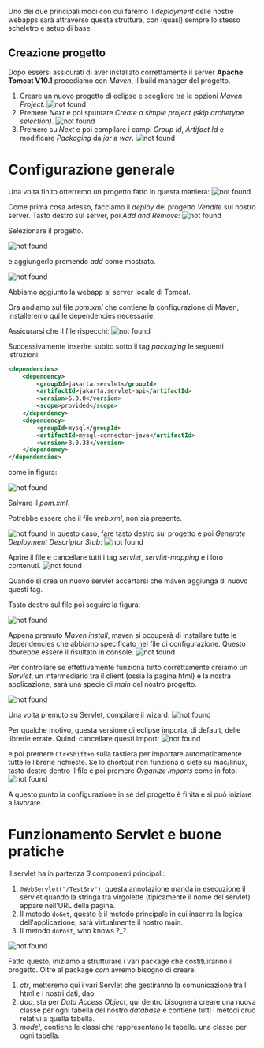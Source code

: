 Uno dei due principali modi con cui faremo il *deployment* delle nostre webapps sarà attraverso questa struttura, con (quasi) sempre lo stesso scheletro e setup di base.

## Creazione progetto

Dopo essersi assicurati di aver installato correttamente il server **Apache Tomcat V10.1**  procediamo con *Maven*, il build manager del progetto.

1. Creare un nuovo progetto di eclipse e scegliere tra le opzioni *Maven Project*.
![not found](https://github.com/BiagioAltruda/JavaCourse/blob/main/Progetto1.png)
2. Premere *Next* e poi spuntare *Create a simple project (skip archetype selection)*.
	![not found](https://github.com/BiagioAltruda/JavaCourse/blob/main/Progetto2.png)
3. Premere su *Next* e poi compilare i campi *Group Id*, *Artifact Id* e modificare *Packaging* da *jar* a *war*.
	![not found](https://github.com/BiagioAltruda/JavaCourse/blob/main/Progetto3.png)

# Configurazione generale
Una volta finito otterremo un progetto fatto in questa maniera:
![not found](https://github.com/BiagioAltruda/JavaCourse/blob/main/Conf1.png)

Come prima cosa adesso, facciamo il *deploy* del progetto *Vendite* sul nostro server.
Tasto destro sul server, poi *Add and Remove*:
![not found](https://github.com/BiagioAltruda/JavaCourse/blob/main/Conf2.png)

Selezionare il progetto.

![not found](https://github.com/BiagioAltruda/JavaCourse/blob/main/Conf3.png)

e aggiungerlo premendo *add* come mostrato.

![not found](https://github.com/BiagioAltruda/JavaCourse/blob/main/Conf4.png)

Abbiamo aggiunto la webapp al server locale di Tomcat.

Ora andiamo sul file *pom.xml* che contiene la configurazione di Maven, installeremo qui le dependencies necessarie.

Assicurarsi che il file rispecchi:
![not found](https://github.com/BiagioAltruda/JavaCourse/blob/main/Conf5.png)

Successivamente inserire subito sotto il tag *packaging* le seguenti istruzioni:
```xml
<dependencies>
	<dependency>
		<groupId>jakarta.servlet</groupId>
		<artifactId>jakarta.servlet-api</artifactId>
		<version>6.0.0</version>
		<scope>provided</scope>
	</dependency>
	<dependency>
		<groupId>mysql</groupId>
		<artifactId>mysql-connector-java</artifactId>
		<version>8.0.33</version>
	</dependency>
</dependencies>
```

come in figura:

![not found](https://github.com/BiagioAltruda/JavaCourse/blob/main/PomXML.png)



Salvare il *pom.xml*. 

Potrebbe essere che il file *web.xml*, non sia presente.

![not found](https://github.com/BiagioAltruda/JavaCourse/blob/main/WebXML1.png)
In questo caso, fare tasto destro sul progetto e poi *Generate Deployment Descriptor Stub*:
![not found](https://github.com/BiagioAltruda/JavaCourse/blob/main/WebStub.png)

Aprire il file e cancellare tutti i tag *servlet*, *servlet-mapping* e i loro contenuti.
![not found](https://github.com/BiagioAltruda/JavaCourse/blob/main/WebXML2.png)

Quando si crea un nuovo servlet accertarsi che maven aggiunga di nuovo questi tag.

Tasto destro sul file poi seguire la figura:

![not found](https://github.com/BiagioAltruda/JavaCourse/blob/main/Conf6.png)

Appena premuto *Maven install*, maven si occuperà di installare tutte le dependencies che abbiamo specificato nel file di configurazione.
Questo dovrebbe essere il risultato in console.
![not found](https://github.com/BiagioAltruda/JavaCourse/blob/main/Conf7.png)

Per controllare se effettivamente funziona tutto correttamente creiamo un *Servlet*, un intermediario tra il client (ossia la pagina html) e la nostra applicazione, sarà una specie di *main* del nostro progetto.

![not found](https://github.com/BiagioAltruda/JavaCourse/blob/main/Conf8.png)

Una volta premuto su Servlet, compilare il wizard:
![not found](https://github.com/BiagioAltruda/JavaCourse/blob/main/Servlet1.png)

Per qualche motivo, questa versione di eclipse importa, di default, delle librerie errate. Quindi cancellare questi import:
![not found](https://github.com/BiagioAltruda/JavaCourse/blob/main/Conf10.png)

e poi premere `Ctr+Shift+o` sulla tastiera per importare automaticamente tutte le librerie richieste.
Se lo shortcut non funziona o siete su mac/linux, tasto destro dentro il file e poi premere *Organize imports* come in foto:
![not found](https://github.com/BiagioAltruda/JavaCourse/blob/main/Conf9.png)

A questo punto la configurazione in sé del progetto è finita e si può iniziare a lavorare.

# Funzionamento Servlet e buone pratiche

Il servlet ha in partenza *3* componenti principali:

1. `@WebServlet("/TestSrv")`, questa annotazione manda in esecuzione il servlet quando la stringa tra virgolette (tipicamente il nome del servlet) appare nell'URL della pagina.
2. Il metodo `doGet`, questo è il metodo principale in cui inserire la logica dell'applicazione, sarà virtualmente il nostro main.
3. Il metodo `doPost`, who knows \?\_\?.


![not found](https://github.com/BiagioAltruda/JavaCourse/blob/main/Servlet2.png)

Fatto questo, iniziamo a strutturare i vari package che costituiranno il progetto.
Oltre al package *com* avremo bisogno di creare:
1. *ctr*, metteremo qui i vari Servlet che gestiranno la comunicazione tra l html e i nostri dati, dao
2. *dao*, sta per *Data Access Object*, qui dentro bisognerà creare una nuova classe per ogni tabella del nostro *database* e contiene tutti i metodi crud relativi a quella tabella.
3. *model*, contiene le classi che rappresentano le tabelle. una classe per ogni tabella.

